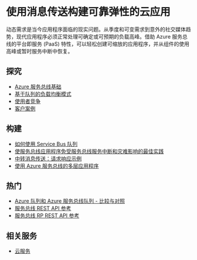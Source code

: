 <properties 
	pageTitle="使用消息传送构建可靠弹性的云应用 | Azure" 
	description="了解如何使用 Azure 中的消息传送构建可靠弹性的云应用程序。" 
	services="service-bus" 
	authors="sethmanheim" 
	manager="timlt" 
	editor="" 
	documentationCenter=""/>

<tags 
	ms.service="service-bus" 
	ms.date="05/10/2016" 
	wacn.date="07/25/2016"/>

# 使用消息传送构建可靠弹性的云应用 
 
动态需求是当今应用程序面临的现实问题。从季度和可变需求到意外的社交媒体趋势，现代应用程序必须正常处理可确定或可预期的负载高峰。借助 Azure 服务总线的平台即服务 (PaaS) 特性，可以轻松创建可缩放的应用程序，并从组件的使用高峰或暂时服务中断中恢复。
 
## 探究

- [Azure 服务总线基础](/documentation/articles/service-bus-fundamentals-hybrid-solutions/)
- [基于队列的负载均衡模式](http://msdn.microsoft.com/zh-cn/library/dn589783.aspx)
- [使用者竞争](http://msdn.microsoft.com/zh-cn/library/dn568101.aspx)
- [客户案例](https://customers.microsoft.com/Pages/Home.aspx)
 
## 构建
- [如何使用 Service Bus 队列](/documentation/articles/service-bus-dotnet-get-started-with-queues/)
- [使服务总线应用程序免受服务总线服务中断和灾难影响的最佳实践](/documentation/articles/service-bus-outages-disasters/)
- [中转消息传送：请求响应示例](https://code.msdn.microsoft.com/Brokered-Messaging-Request-0ce8fcaf) 
- [使用 Azure 服务总线的多层应用程序](/documentation/articles/service-bus-dotnet-multi-tier-app-using-service-bus-queues/)
 
## 热门
- [Azure 队列和 Azure 服务总线队列 - 比较与对照](/documentation/articles/service-bus-azure-and-service-bus-queues-compared-contrasted/)
- [服务总线 REST API 参考](http://msdn.microsoft.com/zh-cn/library/azure/hh780717.aspx)
- [服务总线 RP REST API 参考](https://msdn.microsoft.com/zh-cn/library/azure/mt639375.aspx)

## 相关服务
- [云服务](/home/features/cloud-services/)

<!---HONumber=82-->